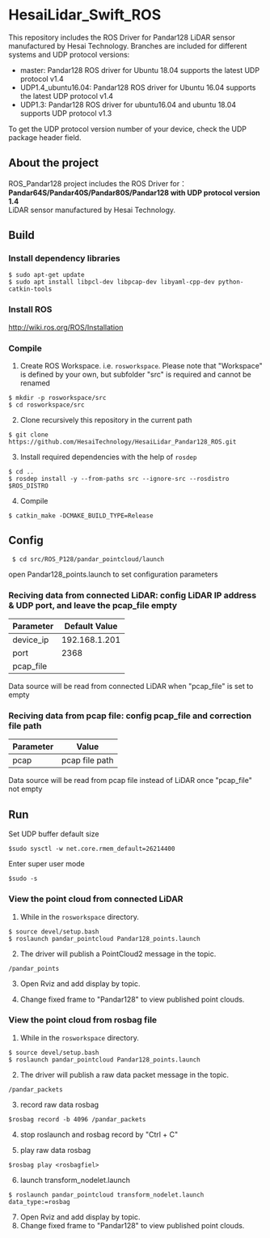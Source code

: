# HesaiLidar_Swift_ROS

This repository includes the ROS Driver for Pandar128 LiDAR sensor manufactured by Hesai Technology. Branches are included for different systems and UDP protocol versions:
* master: Pandar128 ROS driver for Ubuntu 18.04 supports the latest UDP protocol v1.4
* UDP1.4_ubuntu16.04: Pandar128 ROS driver for Ubuntu 16.04 supports the latest UDP protocol v1.4
* UDP1.3: Pandar128 ROS driver for ubuntu16.04 and ubuntu 18.04 supports UDP protocol v1.3    

To get the UDP protocol version number of your device,  check the UDP package header field.

## About the project
ROS_Pandar128 project includes the ROS Driver for：  
**Pandar64S/Pandar40S/Pandar80S/Pandar128 with UDP protocol version 1.4**  
LiDAR sensor manufactured by Hesai Technology.  

## Build

### Install dependency libraries
```
$ sudo apt-get update
$ sudo apt install libpcl-dev libpcap-dev libyaml-cpp-dev python-catkin-tools
```

### Install ROS
http://wiki.ros.org/ROS/Installation

### Compile

1. Create ROS Workspace. i.e. `rosworkspace`. Please note that "Workspace" is defined by your own, but subfolder "src" is required and cannot be renamed 
```
$ mkdir -p rosworkspace/src
$ cd rosworkspace/src
```

2. Clone recursively this repository in the current path
```
$ git clone https://github.com/HesaiTechnology/HesaiLidar_Pandar128_ROS.git
```
3. Install required dependencies with the help of `rosdep`
```
$ cd ..
$ rosdep install -y --from-paths src --ignore-src --rosdistro $ROS_DISTRO
```

4. Compile
```
$ catkin_make -DCMAKE_BUILD_TYPE=Release
```


## Config
```
 $ cd src/ROS_P128/pandar_pointcloud/launch
```
open Pandar128_points.launch to set configuration parameters

### Reciving data from connected LiDAR: config LiDAR IP address & UDP port, and leave the pcap_file empty

|Parameter | Default Value|
|---------|---------------|
|device_ip |192.168.1.201|
|port |2368|
|pcap_file ||

Data source will be read from connected LiDAR when "pcap_file" is set to empty

### Reciving data from pcap file: config pcap_file and correction file path

|Parameter | Value|
|---------|---------------|
|pcap |pcap file path|

Data source will be read from pcap file instead of LiDAR once "pcap_file" not empty


## Run

Set UDP buffer default size
```
$sudo sysctl -w net.core.rmem_default=26214400
```
Enter super user mode
```
$sudo -s
```

### View the point cloud from connected LiDAR

1. While in the `rosworkspace` directory.
```
$ source devel/setup.bash
$ roslaunch pandar_pointcloud Pandar128_points.launch
```

2. The driver will publish a PointCloud2 message in the topic.
```
/pandar_points
```

3. Open Rviz and add display by topic.

4. Change fixed frame to "Pandar128" to view published point clouds.

### View the point cloud from rosbag file

1. While in the `rosworkspace` directory.
```
$ source devel/setup.bash
$ roslaunch pandar_pointcloud Pandar128_points.launch
```

2. The driver will publish a raw data packet message in the topic.
```
/pandar_packets
```
3. record raw data rosbag
```
$rosbag record -b 4096 /pandar_packets
```

4. stop roslaunch and rosbag record by "Ctrl + C"

4. play raw data rosbag
```
$rosbag play <rosbagfiel>
```

6. launch transform_nodelet.launch
```
$ roslaunch pandar_pointcloud transform_nodelet.launch data_type:=rosbag
```
7. Open Rviz and add display by topic.
8. Change fixed frame to "Pandar128" to view published point clouds.